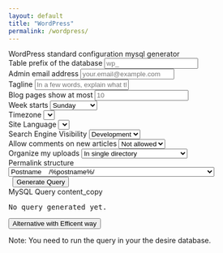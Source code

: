 ```yaml
---
layout: default
title: "WordPress"
permalink: /wordpress/
---
```


<div class="pt-3">
	<div class="alert alert-success mt-2 text-center" role="alert">WordPress standard configuration mysql generator</div>
	<form id="wp-config-mysql" class="wp-config-mysql" method="post">
		<div class="row">
			<div class="col-sm-6 col-md-4 col-lg-3">
				<div class="mb-3">
					<label class="form-label" for="prefix">Table prefix of the database</label>
					<input id="prefix" type="text" class="form-control" name="wp_prefix" placeholder="wp_">
				</div>
			</div>
			<div class="col-sm-6 col-md-4 col-lg-3">
				<div class="mb-3">
					<label class="form-label" for="email">Admin email address</label>
					<input id="email" type="email" class="form-control" name="admin_email" placeholder="your.email@example.com">
				</div>
			</div>
			<div class="col-sm-6 col-md-4 col-lg-3">
				<div class="mb-3">
					<label class="form-label" for="tag">Tagline</label>
					<input id="tag" type="text" class="form-control" name="blogdescription" placeholder="In a few words, explain what this site is about.">
				</div>
			</div>
			<div class="col-sm-6 col-md-4 col-lg-3">
				<div class="mb-3">
					<label class="form-label" for="count">Blog pages show at most</label>
					<input id="count" type="number" class="form-control" name="posts_per_page" placeholder="10">
				</div>
			</div>
			<div class="col-sm-6 col-md-4 col-lg-3">
				<div class="mb-3">
					<label class="form-label" for="week">Week starts</label>
					<select id="week" class="form-select" name="start_of_week">
						<option value="0" selected="selected">Sunday</option>
						<option value="1">Monday</option>
						<option value="2">Tuesday</option>
						<option value="3">Wednesday</option>
						<option value="4">Thursday</option>
						<option value="5">Friday</option>
						<option value="6">Saturday</option>
					</select>
				</div>
			</div>
			<div class="col-sm-6 col-md-4 col-lg-3">
				<div class="mb-3">
					<label class="form-label" for="zone">Timezone</label>
					<select id="zone" class="form-select" name="timezone_string">{%- include wp-timezones.html -%}</select>
				</div>
			</div>
			<div class="col-sm-6 col-md-4 col-lg-3">
				<div class="mb-3">
					<label class="form-label" for="locale">Site Language</label>
					<select id="locale" class="form-select" name="WPLANG">{%- include wp-languages.html -%}</select>
				</div>
			</div>
			<div class="col-sm-6 col-md-4 col-lg-3">
				<div class="mb-3">
					<label class="form-label" for="seo">Search Engine Visibility</label>
					<select id="seo" class="form-select" name="blog_public"><option value="0" selected>Development</option><option value="1">Production</option></select>
				</div>
			</div>
			<div class="col-sm-6 col-md-4 col-lg-3">
				<div class="mb-3">
					<label class="form-label" for="comment" title="Allow people to post comments on new articles">Allow comments on new articles</label>
					<select id="comment" class="form-select" name="default_comment_status"><option value="open">Allow</option><option value="closed" selected>Not allowed</option></select>
				</div>
			</div>
			<div class="col-sm-6 col-md-4 col-lg-3">
				<div class="mb-3">
					<label class="form-label" for="media" title="Organize my uploads into month- and year-based folders">Organize my uploads</label>
					<select id="media" class="form-select" name="uploads_use_yearmonth_folders"><option value="0" selected>In single directory</option><option value="1">Seperated month year directory</option></select>
				</div>
			</div>
			<div class="col-sm-6 col-md-4 col-lg-3">
				<div class="mb-3">
					<label class="form-label" for="link">Permalink structure</label>
					<select id="link" class="form-select" name="permalink_structure">
						<option value="">Plain &nbsp;&nbsp; ?p=123</option>
						<option value="/%year%/%monthnum%/%day%/%postname%/" selected>Day and name &nbsp;&nbsp; /%year%/%monthnum%/%day%/%postname%/</option>
						<option value="/%year%/%monthnum%/%postname%/">Month and name &nbsp;&nbsp; /%year%/%monthnum%/%postname%/</option>
						<option value="/archives/%post_id%">Numeric &nbsp;&nbsp; /archives/%post_id%</option>
						<option value="/%postname%/" selected>Postname &nbsp;&nbsp; /%postname%/</option>
					</select>
				</div>
			</div>
			<div class="col-sm-6 col-md-4 col-lg-3">
				<div class="mb-3 text-sm-end">
					<label class="form-label d-block">&nbsp;</label>
					<button type="button" class="btn btn-primary" name="generate-mysql">Generate Query</button>
				</div>
			</div>
		</div>
		<div class="card">
			<div class="card-header d-flex justify-content-between align-items-center bg-primary text-white"><span>MySQL Query</span> <span class="material-icons" data-copy="query" title="Click to Clipboard">content_copy</span></div>
			<div class="card-body"><pre class="result pre mb-0">No query generated yet.</pre></div>
			<div class="card-footer"><button type="button" class="btn btn-warning" style="--bs-btn-padding-y: .25rem; --bs-btn-padding-x: .5rem; --bs-btn-font-size: .75rem;" name="generate-mysql-alt">Alternative with Efficent way</button></div>
		</div>
	</form>
	<div class="alert alert-info mt-3 text-center" role="alert">Note: You need to run the query in your the desire database.</div>
</div>
<script>
function serializeFormArray(formElement) {
	var formData = new FormData(formElement);
	var serializedArray = [];
	formData.forEach(function(value, key) {
		serializedArray.push({ name: key, value: value });
	});
	return serializedArray;
}
document.addEventListener('DOMContentLoaded', function () {
	document.querySelector('[name="generate-mysql"]').addEventListener('click', function(e) {
		e.preventDefault();
		e.stopPropagation();
		var formElement = document.querySelector('#wp-config-mysql');
		var data = serializeFormArray(formElement), options = fields = mysql = prefix ='';
		for(var i=0;i<data.length;i++){
			var nam = data[i].name, val = data[i].value, def = document.querySelector('[name="'+nam+'"]').getAttribute('placeholder'), id = data.length-1;
			if(nam=='blogdescription' && val==''){ def = ''}
			if(nam=='wp_prefix'){
				prefix = val?val:(def?def:'wp_');
			}
			if(nam=='WPLANG' && val!=''){
				mysql = mysql + 'INSERT INTO '+prefix+'options (option_name,option_value,autoload) VALUES (\'WPLANG\',\''+val+'\',\'yes\') ON DUPLICATE KEY UPDATE option_name=VALUES(option_name), option_value=VALUES(option_value), autoload=VALUES(autoload);\n'
			}
			if(nam!='wp_prefix' && nam!='WPLANG'){
				options = options + 'when option_name = \''+nam+'\' then \''+(val?val:(def?def:''))+'\'\n\t'+(i==id?'':'\t');
				fields = fields + '\''+nam+'\''+(i==id?'':',');
			}
		}
		mysql = mysql + 'UPDATE '+prefix+'options\n\tSET option_value = (case '+options+ 'end)\nWHERE option_name in ('+fields+');';
		document.querySelector('.result.pre').textContent = mysql;
	});
	document.querySelector('[name="generate-mysql-alt"]').addEventListener('click', function(e) {
		e.preventDefault();
		var formElement = document.querySelector('#wp-config-mysql');
		var data = serializeFormArray(formElement), mysql = prefix ='';
		for(var i=0;i<data.length;i++){
			var nam = data[i].name, val = data[i].value, def = document.querySelector('[name="'+nam+'"]').getAttribute('placeholder'), id = data.length-1;
			if(nam=='blogdescription' && val==''){ def = ''}
			if(nam=='wp_prefix'){
				prefix = val?val:(def?def:'wp_');
			}
			if((nam!='wp_prefix' && nam!='WPLANG') || (nam=='WPLANG' && val!='')){
				mysql = mysql + '\t(\''+nam+'\',\''+(val?val:(def?def:''))+'\',\'yes\')'+(i==id?'':', \n')
			}
		}
		mysql = 'INSERT INTO '+prefix+'options (option_name,option_value,autoload) VALUES \n'+mysql+' \nON DUPLICATE KEY UPDATE option_name=VALUES(option_name), option_value=VALUES(option_value), autoload=VALUES(autoload);';
		document.querySelector('.result.pre').textContent = mysql;
	});
	document.querySelector('[data-copy="query"]').addEventListener('click', function() {
		let mysql = document.querySelector('.result.pre').textContent;
		if(mysql == 'No query generated yet.') {
			mk.toastr({head:{text:'Warning'},body:'Please generate query!'},'warning');
			return false;
		}
		mk.copyToClipboard(mysql);
	});
});
</script>